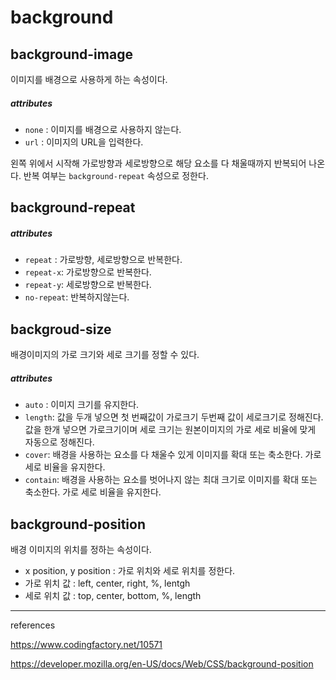 # background 

## background-image

이미지를 배경으로 사용하게 하는 속성이다.

##### attributes

* `none` : 이미지를 배경으로 사용하지 않는다.
* `url` : 이미지의 URL을 입력한다.

왼쪽 위에서 시작해 가로방향과 세로방향으로 해당 요소를 다 채울때까지 반복되어 나온다. 반복 여부는 `background-repeat`  속성으로 정한다.

## background-repeat

##### attributes

* `repeat` : 가로방향, 세로방향으로 반복한다.
* `repeat-x`: 가로방향으로 반복한다.
* `repeat-y`: 세로방향으로 반복한다.
* `no-repeat`: 반복하지않는다.

## backgroud-size

배경이미지의 가로 크기와 세로 크기를 정할 수 있다.

##### attributes

* `auto` : 이미지 크기를 유지한다.
* `length`: 값을 두개 넣으면 첫 번째값이 가로크기 두번째 값이 세로크기로 정해진다. 값을 한개 넣으면 가로크기이며 세로 크기는 원본이미지의 가로 세로 비율에 맞게 자동으로 정해진다.
* `cover`: 배경을 사용하는 요소를 다 채울수 있게 이미지를 확대 또는 축소한다. 가로 세로 비율을 유지한다.
* `contain`: 배경을 사용하는 요소를 벗어나지 않는 최대 크기로 이미지를 확대 또는 축소한다. 가로 세로 비율을 유지한다.

## background-position

배경 이미지의 위치를 정하는 속성이다.

* x position, y position : 가로 위치와 세로 위치를 정한다. 
* 가로 위치 값 : left, center, right, %, lentgh
* 세로 위치 값 : top, center, bottom, %, length

-----

references

https://www.codingfactory.net/10571

https://developer.mozilla.org/en-US/docs/Web/CSS/background-position
